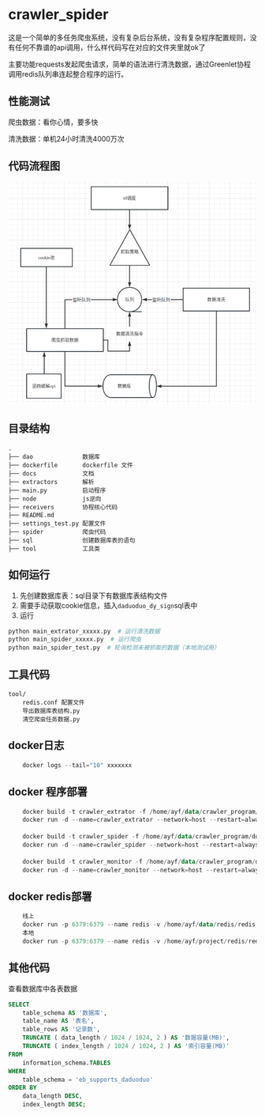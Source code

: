 # crawler_spider

这是一个简单的多任务爬虫系统，没有复杂后台系统，没有复杂程序配置规则，没有任何不靠谱的api调用，什么样代码写在对应的文件夹里就ok了

主要功能requests发起爬虫请求，简单的语法进行清洗数据，通过Greenlet协程调用redis队列串连起整合程序的运行。

## 性能测试

爬虫数据：看你心情，要多快

清洗数据：单机24小时清洗4000万次

## 代码流程图

![图片](./tool/1.png)

## 目录结构
```
.
├── dao              数据库
├── dockerfile       dockerfile 文件
├── docs             文档
├── extractors       解析
├── main.py          启动程序
├── node             js逆向
├── receivers        协程核心代码
├── README.md
├── settings_test.py 配置文件
├── spider           爬虫代码
├── sql              创建数据库表的语句
├── tool             工具类
```

## 如何运行

1. 先创建数据库表：sql目录下有数据库表结构文件
2. 需要手动获取cookie信息，插入`daduoduo_dy_sign`sql表中
3. 运行

```PYTHON
python main_extrator_xxxxx.py  # 运行清洗数据
python main_spider_xxxxx.py  # 运行爬虫
python main_spider_test.py  # 轮询检测未被抓取的数据（本地测试用）
```

## 工具代码
    tool/
        redis.conf 配置文件
        导出数据库表结构.py
        清空爬虫任务数据.py

## docker日志

```powershell
    docker logs --tail="10" xxxxxxx
```

## docker 程序部署

```powershell
    docker build -t crawler_extrator -f /home/ayf/data/crawler_program/dockerfile/DockerfileExtrator .
    docker run -d --name=crawler_extrator --network=host --restart=always xxxxx

    docker build -t crawler_spider -f /home/ayf/data/crawler_program/dockerfile/DockerfileSpider .
    docker run -d --name=crawler_spider --network=host --restart=always xxxxx

    docker build -t crawler_monitor -f /home/ayf/data/crawler_program/dockerfile/DockerfileMonitor .
    docker run -d --name=crawler_monitor --network=host --restart=always xxxxx
```

## docker redis部署

```powershell
    线上
    docker run -p 6379:6379 --name redis -v /home/ayf/data/redis/redis.conf:/etc/redis/redis.conf  -v /home/ayf/data/redis/data:/data -d redis redis-server /etc/redis/redis.conf --appendonly yes
    本地
    docker run -p 6379:6379 --name redis -v /home/ayf/project/redis/redis.conf:/etc/redis/redis.conf  -v /home/ayf/project/redis/data:/data -d redis redis-server /etc/redis/redis.conf --appendonly yes
```

## 其他代码

查看数据库中各表数据

```sql
SELECT
    table_schema AS '数据库',
    table_name AS '表名',
    table_rows AS '记录数',
    TRUNCATE ( data_length / 1024 / 1024, 2 ) AS '数据容量(MB)',
    TRUNCATE ( index_length / 1024 / 1024, 2 ) AS '索引容量(MB)' 
FROM
    information_schema.TABLES 
WHERE
    table_schema = 'eb_supports_daduoduo' 
ORDER BY
    data_length DESC,
    index_length DESC;
```
